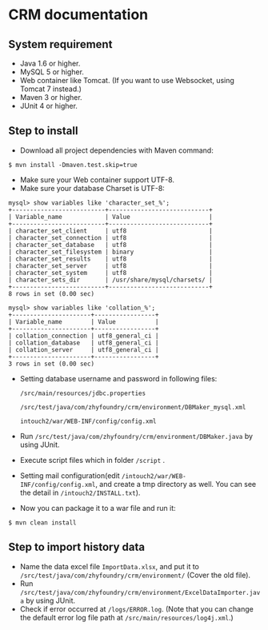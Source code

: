 # CRM documentation

## System requirement

* Java 1.6 or higher.
* MySQL 5 or higher.
* Web container like Tomcat. (If you want to use Websocket, using Tomcat 7 instead.)
* Maven 3 or higher.
* JUnit 4 or higher.

## Step to install

* Download all project dependencies with Maven command:

```
$ mvn install -Dmaven.test.skip=true
```

* Make sure your Web container support UTF-8.
* Make sure your database Charset is UTF-8:

```
mysql> show variables like 'character_set_%';
+--------------------------+----------------------------+
| Variable_name            | Value                      |
+--------------------------+----------------------------+
| character_set_client     | utf8                       |
| character_set_connection | utf8                       |
| character_set_database   | utf8                       |
| character_set_filesystem | binary                     |
| character_set_results    | utf8                       |
| character_set_server     | utf8                       |
| character_set_system     | utf8                       |
| character_sets_dir       | /usr/share/mysql/charsets/ |
+--------------------------+----------------------------+
8 rows in set (0.00 sec)

mysql> show variables like 'collation_%';
+----------------------+-----------------+
| Variable_name        | Value           |
+----------------------+-----------------+
| collation_connection | utf8_general_ci |
| collation_database   | utf8_general_ci |
| collation_server     | utf8_general_ci |
+----------------------+-----------------+
3 rows in set (0.00 sec)
```

* Setting database username and password in following files:

  `/src/main/resources/jdbc.properties`

  `/src/test/java/com/zhyfoundry/crm/environment/DBMaker_mysql.xml`

  `intouch2/war/WEB-INF/config/config.xml`
* Run `/src/test/java/com/zhyfoundry/crm/environment/DBMaker.java` by using JUnit.
* Execute script files which in folder `/script` .
* Setting mail configuration(edit `/intouch2/war/WEB-INF/config/config.xml`, and create a tmp directory as well. You can see the detail in `/intouch2/INSTALL.txt`).
* Now you can package it to a war file and run it:

```
$ mvn clean install
```

## Step to import history data
* Name the data excel file `ImportData.xlsx`, and put it to `/src/test/java/com/zhyfoundry/crm/environment/` (Cover the old file).
* Run `/src/test/java/com/zhyfoundry/crm/environment/ExcelDataImporter.java` by using JUnit.
* Check if error occurred at `/logs/ERROR.log`.
  (Note that you can change the default error log file path at `/src/main/resources/log4j.xml`.)